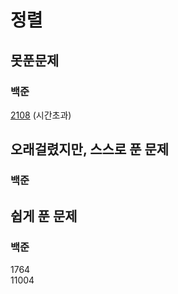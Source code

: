 # 정렬

## 못푼문제
### 백준
[2108](https://www.acmicpc.net/problem/2108) (시간초과) <br>

## 오래걸렸지만, 스스로 푼 문제
### 백준

## 쉽게 푼 문제
### 백준
1764 <br>
11004 <br>
